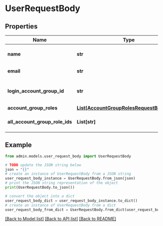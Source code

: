 # UserRequestBody


## Properties

Name | Type | Description | Notes
------------ | ------------- | ------------- | -------------
**name** | **str** | User&#39;s display name. | [optional] 
**email** | **str** | User&#39;s email address. | [optional] 
**login_account_group_id** | **str** | Unique ID of the login account group. | [optional] 
**account_group_roles** | [**List[AccountGroupRolesRequestBodyInner]**](AccountGroupRolesRequestBodyInner.md) |  | [optional] 
**all_account_group_role_ids** | **List[str]** | Unique IDs representing the roles. | [optional] 

## Example

```python
from admin.models.user_request_body import UserRequestBody

# TODO update the JSON string below
json = "{}"
# create an instance of UserRequestBody from a JSON string
user_request_body_instance = UserRequestBody.from_json(json)
# print the JSON string representation of the object
print(UserRequestBody.to_json())

# convert the object into a dict
user_request_body_dict = user_request_body_instance.to_dict()
# create an instance of UserRequestBody from a dict
user_request_body_from_dict = UserRequestBody.from_dict(user_request_body_dict)
```
[[Back to Model list]](../README.md#documentation-for-models) [[Back to API list]](../README.md#documentation-for-api-endpoints) [[Back to README]](../README.md)



